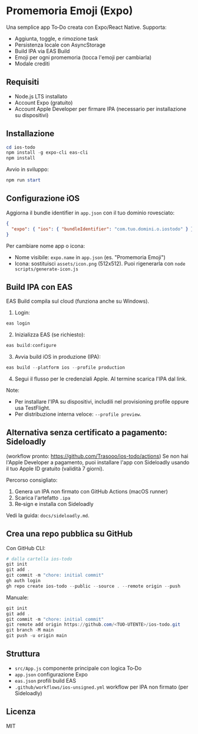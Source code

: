 # Promemoria Emoji (Expo)

Una semplice app To‑Do creata con Expo/React Native. Supporta:
- Aggiunta, toggle, e rimozione task
- Persistenza locale con AsyncStorage
- Build IPA via EAS Build
- Emoji per ogni promemoria (tocca l'emoji per cambiarla)
- Modale crediti

## Requisiti
- Node.js LTS installato
- Account Expo (gratuito)
- Account Apple Developer per firmare IPA (necessario per installazione su dispositivi)

## Installazione
```powershell
cd ios-todo
npm install -g expo-cli eas-cli
npm install
```

Avvio in sviluppo:
```powershell
npm run start
```

## Configurazione iOS
Aggiorna il bundle identifier in `app.json` con il tuo dominio rovesciato:
```json
{
  "expo": { "ios": { "bundleIdentifier": "com.tuo.domini.o.iostodo" } }
}
```

Per cambiare nome app o icona:
- Nome visibile: `expo.name` in `app.json` (es. "Promemoria Emoji")
- Icona: sostituisci `assets/icon.png` (512x512). Puoi rigenerarla con `node scripts/generate-icon.js`

## Build IPA con EAS
EAS Build compila sul cloud (funziona anche su Windows).

1. Login:
```powershell
eas login
```
2. Inizializza EAS (se richiesto):
```powershell
eas build:configure
```
3. Avvia build iOS in produzione (IPA):
```powershell
eas build --platform ios --profile production
```
4. Segui il flusso per le credenziali Apple. Al termine scarica l'IPA dal link.

Note:
- Per installare l'IPA su dispositivi, includili nel provisioning profile oppure usa TestFlight.
- Per distribuzione interna veloce: `--profile preview`.

## Alternativa senza certificato a pagamento: Sideloadly
(workflow pronto: https://github.com/Trasooo/ios-todo/actions)
Se non hai l'Apple Developer a pagamento, puoi installare l'app con Sideloadly usando il tuo Apple ID gratuito (validità 7 giorni).

Percorso consigliato:
1) Genera un IPA non firmato con GitHub Actions (macOS runner)
2) Scarica l'artefatto `.ipa`
3) Re‑sign e installa con Sideloadly

Vedi la guida: `docs/sideloadly.md`.

## Crea una repo pubblica su GitHub
Con GitHub CLI:
```powershell
# dalla cartella ios-todo
git init
git add .
git commit -m "chore: initial commit"
gh auth login
gh repo create ios-todo --public --source . --remote origin --push
```

Manuale:
```powershell
git init
git add .
git commit -m "chore: initial commit"
git remote add origin https://github.com/<TUO-UTENTE>/ios-todo.git
git branch -M main
git push -u origin main
```

## Struttura
- `src/App.js` componente principale con logica To‑Do
- `app.json` configurazione Expo
- `eas.json` profili build EAS
 - `.github/workflows/ios-unsigned.yml` workflow per IPA non firmato (per Sideloadly)

## Licenza
MIT